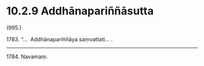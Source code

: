 # 10.2.9 Addhānapariññāsutta

(995.)

1783\. “…  Addhānapariññāya saṃvattati… .

---

1784\. Navamaṃ.
